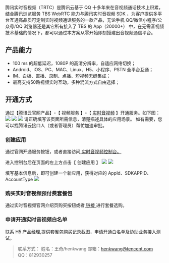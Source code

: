 
腾讯实时音视频（TRTC）是腾讯云基于 QQ 十多年来在音视频通话技术上积累，结合腾讯浏览服务 TBS WebRTC 能力与腾讯实时音视频 SDK ，为客户提供多平台互通高品质可定制实时视频通话服务的一款产品，无论手机 QQ/微信小程序/公众号/QQ 浏览器还是其它所有接入了 TBS 的 App（20000+） 中，在无需音视频技术基础的情况下，都可以通过本方案从零开始即刻搭建出音视频通信平台。

## 产品能力

 * 100 ms 的超低延迟，1080P 的高清分辨率，自适应网络切换；
 * Android、iOS、PC、MAC、Linux、H5、小程序、PSTN 全平台互通；
 * IM、白板、直播、录制、点播、短视频无缝集成；
 * 最高支持50路视频实时互动，多种混流方式自由选择；

## 开通方式
通过【腾讯云官网产品】-【 视频服务 】-【 [实时音视频](https://console.cloud.tencent.com/ilvb?show=1) 】开通服务。如下图：
![](https://main.qcloudimg.com/raw/d9740fbe644fe5b76c0d0ccc70df8d07.png)
![](https://main.qcloudimg.com/raw/405c645ddf6d6d5ece5c5dba4f7fc8dd.png)
![](https://main.qcloudimg.com/raw/820e600c8fc83f484bc3ed8a56d99abb.png)
请正确填写该页面所需信息，清楚描述具体的应用场景。
如有需要，您可以找腾讯云接口人（或者管理员）帮忙加速审批。

### 创建应用
通过官网开通服务按钮，或者直接访问[ 实时音视频控制台。 ](https://console.cloud.tencent.com/ilvb?show=1)

进入控制台后在页面的左上方点击【 创建应用 】
![](https://main.qcloudimg.com/raw/91a97eeac74addfd18184e5ca19609e9.png)
![](https://main.qcloudimg.com/raw/18de46888b1240c1e2d505ee4894ce19.png)

填写基本信息后，即可创建一个新应用，获得对应的 AppId、SDKAPPID、AccountType
![](https://main.qcloudimg.com/raw/5ccf7d3a763ea296bd32e124874cbf13.png)

### 购买实时音视频预付费套餐包
通过实时音视频官网介绍页购买按钮或者[ 链接 ](https://buy.cloud.tencent.com/rav_th5)进行套餐选购。

### 申请开通实时音视频白名单
联系 H5 产品经理,提供套餐包购买记录截图，申请开通白名单及协助业务接入测试。

> 联系方式：
> 姓名：王奇/henkwang
> 邮箱：henkwang@tencent.com
> QQ：812930257

